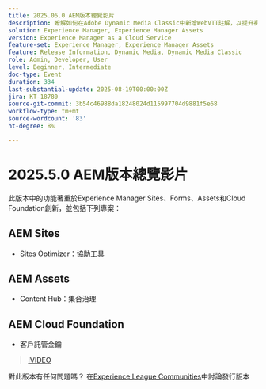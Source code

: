 ```yaml
---
title: 2025.06.0 AEM版本總覽影片
description: 瞭解如何在Adobe Dynamic Media Classic中新增WebVTT註解，以提升視訊的協助工具、SEO和全球觸及率。
solution: Experience Manager, Experience Manager Assets
version: Experience Manager as a Cloud Service
feature-set: Experience Manager, Experience Manager Assets
feature: Release Information, Dynamic Media, Dynamic Media Classic
role: Admin, Developer, User
level: Beginner, Intermediate
doc-type: Event
duration: 334
last-substantial-update: 2025-08-19T00:00:00Z
jira: KT-18780
source-git-commit: 3b54c46988da18248024d115997704d9881f5e68
workflow-type: tm+mt
source-wordcount: '83'
ht-degree: 8%

---
```



# 2025.5.0 AEM版本總覽影片

此版本中的功能著重於Experience Manager Sites、Forms、Assets和Cloud Foundation創新，並包括下列專案：

## AEM Sites

* Sites Optimizer：協助工具

## AEM Assets

* Content Hub：集合治理

## AEM Cloud Foundation

* 客戶託管金鑰

>[!VIDEO](https://video.tv.adobe.com/v/3470889/?learn=on&enablevpops&captions=chi_hant)

對此版本有任何問題嗎？  在[Experience League Communities](https://adobe.ly/41aKNSd)中討論發行版本

